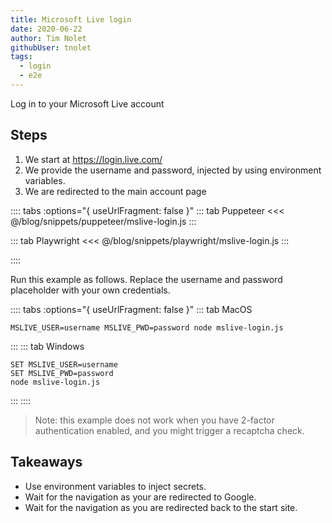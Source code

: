 ```yaml
---
title: Microsoft Live login
date: 2020-06-22
author: Tim Nolet
githubUser: tnolet
tags: 
  - login
  - e2e
---
```


Log in to your Microsoft Live account

## Steps

1. We start at https://login.live.com/
4. We provide the username and password, injected by using environment variables.
5. We are redirected to the main account page

:::: tabs :options="{ useUrlFragment: false }"
::: tab Puppeteer 
<<< @/blog/snippets/puppeteer/mslive-login.js
:::

::: tab Playwright
<<< @/blog/snippets/playwright/mslive-login.js
:::

::::

Run this example as follows. Replace the username and password placeholder with your own credentials.

:::: tabs :options="{ useUrlFragment: false }"
::: tab MacOS
```shell script
MSLIVE_USER=username MSLIVE_PWD=password node mslive-login.js
```
:::
::: tab Windows
```shell script
SET MSLIVE_USER=username
SET MSLIVE_PWD=password
node mslive-login.js
```
:::
::::


> Note: this example does not work when you have 2-factor authentication enabled, and you might trigger a recaptcha check.

## Takeaways

- Use environment variables to inject secrets.
- Wait for the navigation as your are redirected to Google.
- Wait for the navigation as you are redirected back to the start site.





